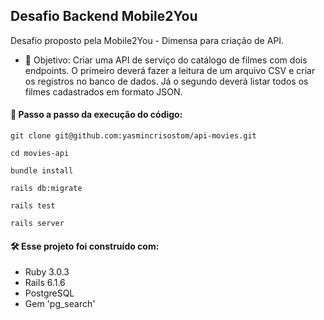 ## **Desafio Backend Mobile2You**

Desafio proposto pela Mobile2You - Dimensa para criação de API.

- 🎯 Objetivo: Criar uma API de serviço do catálogo de filmes com dois endpoints. O primeiro deverá fazer a leitura de um arquivo CSV e criar os registros no banco de dados. Já o segundo deverá listar todos os filmes cadastrados em formato JSON.

#### **🔧 Passo a passo da execução do código:**
```
git clone git@github.com:yasmincrisostom/api-movies.git
```
```
cd movies-api
```
```
bundle install
```
```
rails db:migrate
```
```
rails test
```
```
rails server
```

#### **🛠 Esse projeto foi construído com:**
- Ruby 3.0.3
- Rails 6.1.6
- PostgreSQL
- Gem 'pg_search'
